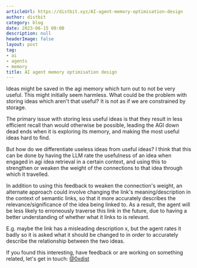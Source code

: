 ```yaml
---
articleUrl: https://distbit.xyz/AI-agent-memory-optimisation-design
author: distbit
category: blog
date: 2023-06-15 00:00
description: null
headerImage: false
layout: post
tag:
- ai
- agents
- memory
title: AI agent memory optimisation design
---
```


  
 

Ideas might be saved in the agi memory which turn out to not be very useful. This might initially seem harmless. What could be the problem with storing ideas which aren't that useful? It is not as if we are constrained by storage.

The primary issue with storing less useful ideas is that they result in less efficient recall than would otherwise be possible, leading the AGI down dead ends when it is exploring its memory, and making the most useful ideas hard to find.

But how do we differentiate useless ideas from useful ideas?
I think that this can be done by having the LLM rate the usefulness of an idea when engaged in agi idea retrieval in a certain context, and using this to strengthen or weaken the weight of the connections to that idea through which it travelled. 

In addition to using this feedback to weaken the connection's weight, an alternate approach could involve changing the link's meaning/description in the context of semantic links, so that it more accurately describes the relevance/significance of the idea being linked to. As a result, the agent will be less likely to erroneously traverse this link in the future, due to having a better understanding of whether what it links to is relevant.

E.g. maybe the link has a misleading description x, but the agent rates it badly so it is asked what it should be changed to in order to accurately describe the relationship between the two ideas.

If you found this interesting, have feedback or are working on something related, let's get in touch: [@0xdist](https://twitter.com/0xdist)